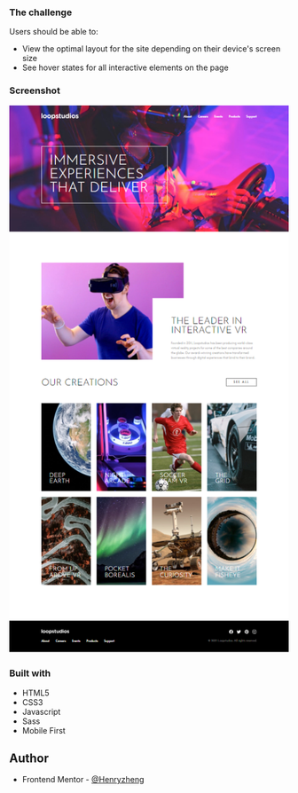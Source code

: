 ### The challenge

Users should be able to:

- View the optimal layout for the site depending on their device's screen size
- See hover states for all interactive elements on the page

### Screenshot

![](sss.png)

### Built with

- HTML5
- CSS3
- Javascript
- Sass
- Mobile First

## Author

- Frontend Mentor - [@Henryzheng](https://www.frontendmentor.io/profile/LonelyBuddy)
